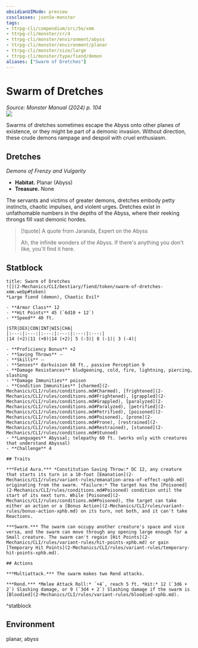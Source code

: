 ```yaml
---
obsidianUIMode: preview
cssclasses: json5e-monster
tags:
- ttrpg-cli/compendium/src/5e/xmm
- ttrpg-cli/monster/cr/4
- ttrpg-cli/monster/environment/abyss
- ttrpg-cli/monster/environment/planar
- ttrpg-cli/monster/size/large
- ttrpg-cli/monster/type/fiend/demon
aliases: ["Swarm of Dretches"]
---
```

# Swarm of Dretches
*Source: Monster Manual (2024) p. 104*  
![](2-Mechanics/CLI/bestiary/fiend/img/dretches.webp#right)

Swarms of dretches sometimes escape the Abyss onto other planes of existence, or they might be part of a demonic invasion. Without direction, these crude demons rampage and despoil with cruel enthusiasm.

## Dretches

*Demons of Frenzy and Vulgarity*

- **Habitat.** Planar (Abyss)  
- **Treasure.** None  

The servants and victims of greater demons, dretches embody petty instincts, chaotic impulses, and violent urges. Dretches exist in unfathomable numbers in the depths of the Abyss, where their reeking throngs fill vast demonic hordes.

> [!quote] A quote from Jaranda, Expert on the Abyss  
> 
> Ah, the infinite wonders of the Abyss. If there's anything you don't like, you'll find it here.


## Statblock

```ad-statblock
title: Swarm of Dretches
![](2-Mechanics/CLI/bestiary/fiend/token/swarm-of-dretches-xmm.webp#token)
*Large fiend (demon), Chaotic Evil*

- **Armor Class** 12 
- **Hit Points** 45 (`6d10 + 12`) 
- **Speed** 40 ft.

|STR|DEX|CON|INT|WIS|CHA|
|:---:|:---:|:---:|:---:|:---:|:---:|
|14 (+2)|11 (+0)|14 (+2)| 5 (-3)| 8 (-1)| 3 (-4)|

- **Proficiency Bonus** +2
- **Saving Throws** ⏤
- **Skills** ⏤
- **Senses** darkvision 60 ft., passive Perception 9
- **Damage Resistances** bludgeoning, cold, fire, lightning, piercing, slashing
- **Damage Immunities** poison
- **Condition Immunities** [charmed](2-Mechanics/CLI/rules/conditions.md#Charmed), [frightened](2-Mechanics/CLI/rules/conditions.md#Frightened), [grappled](2-Mechanics/CLI/rules/conditions.md#Grappled), [paralyzed](2-Mechanics/CLI/rules/conditions.md#Paralyzed), [petrified](2-Mechanics/CLI/rules/conditions.md#Petrified), [poisoned](2-Mechanics/CLI/rules/conditions.md#Poisoned), [prone](2-Mechanics/CLI/rules/conditions.md#Prone), [restrained](2-Mechanics/CLI/rules/conditions.md#Restrained), [stunned](2-Mechanics/CLI/rules/conditions.md#Stunned)
- **Languages** Abyssal; telepathy 60 ft. (works only with creatures that understand Abyssal)
- **Challenge** 4

## Traits

***Fetid Aura.*** *Constitution Saving Throw:* DC 12, any creature that starts its turn in a 10-foot [Emanation](2-Mechanics/CLI/rules/variant-rules/emanation-area-of-effect-xphb.md) originating from the swarm. *Failure:* The target has the [Poisoned](2-Mechanics/CLI/rules/conditions.md#Poisoned) condition until the start of its next turn. While [Poisoned](2-Mechanics/CLI/rules/conditions.md#Poisoned), the target can take either an action or a [Bonus Action](2-Mechanics/CLI/rules/variant-rules/bonus-action-xphb.md) on its turn, not both, and it can't take Reactions.

***Swarm.*** The swarm can occupy another creature's space and vice versa, and the swarm can move through any opening large enough for a Small creature. The swarm can't regain [Hit Points](2-Mechanics/CLI/rules/variant-rules/hit-points-xphb.md) or gain [Temporary Hit Points](2-Mechanics/CLI/rules/variant-rules/temporary-hit-points-xphb.md).

## Actions

***Multiattack.*** The swarm makes two Rend attacks.

***Rend.*** *Melee Attack Roll:* `+4`, reach 5 ft. *Hit:* 12 (`3d6 + 2`) Slashing damage, or 9 (`3d4 + 2`) Slashing damage if the swarm is [Bloodied](2-Mechanics/CLI/rules/variant-rules/bloodied-xphb.md).
```
^statblock

## Environment

planar, abyss